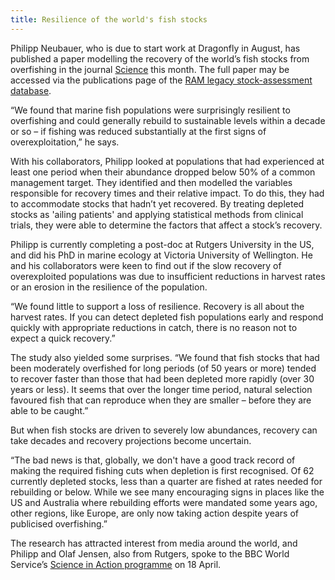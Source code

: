 ```yaml
---
title: Resilience of the world's fish stocks
---
```


Philipp Neubauer, who is due to start work at Dragonfly in
August, has published a paper modelling the recovery of the world’s
fish stocks from overfishing in the journal
[Science](http://www.sciencemag.org/content/340/6130/347.short) this
month. The full paper may be accessed via the publications page of the
[RAM legacy stock-assessment
database](http://ramlegacy.marinebiodiversity.ca/ram-legacy-stock-assessment-database/publications).

“We found that marine fish populations were surprisingly resilient to
overfishing and could generally rebuild to sustainable levels within a
decade or so – if fishing was reduced substantially at the first signs
of overexploitation,” he says.

<!--more-->

With his collaborators, Philipp looked at populations that had
experienced at least one period when their abundance dropped below 50%
of a common management target. They identified and then modelled the
variables responsible for recovery times and their relative impact. To
do this, they had to accommodate stocks that hadn’t yet recovered. By
treating depleted stocks as 'ailing patients' and applying statistical
methods from clinical trials, they were able to determine the factors
that affect a stock’s recovery.

Philipp is currently completing a post-doc at Rutgers University in
the US, and did his PhD in marine ecology at Victoria University of
Wellington. He and his collaborators were keen to find out if the slow
recovery of overexploited populations was due to insufficient
reductions in harvest rates or an erosion in the resilience of the
population.

“We found little to support a loss of resilience. Recovery is all
about the harvest rates. If you can detect depleted fish populations
early and respond quickly with appropriate reductions in catch, there
is no reason not to expect a quick recovery.”

The study also yielded some surprises. “We found that fish stocks that
had been moderately overfished for long periods (of 50 years or more)
tended to recover faster than those that had been depleted more
rapidly (over 30 years or less). It seems that over the longer time
period, natural selection favoured fish that can reproduce when they
are smaller – before they are able to be caught.”

But when fish stocks are driven to severely low abundances, recovery
can take decades and recovery projections become uncertain.

“The bad news is that, globally, we don't have a good track record of
making the required fishing cuts when depletion is first recognised.
Of 62 currently depleted stocks, less than a quarter are fished at
rates needed for rebuilding or below. While we see many encouraging
signs in places like the US and Australia where rebuilding efforts
were mandated some years ago, other regions, like Europe, are only now
taking action despite years of publicised overfishing.”

The research has attracted interest from media around the world, and
Philipp and Olaf Jensen, also from Rutgers, spoke to the BBC World
Service’s [Science in Action
programme](http://www.bbc.co.uk/programmes/p017wnlr) on 18 April.

